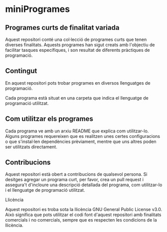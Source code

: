 # miniProgrames

## Programes curts de finalitat variada

Aquest repositori conté una col·lecció de programes curts que tenen diverses finalitats. Aquests programes han sigut creats amb l'objectiu de facilitar tasques específiques, i son resultat de diferents pràctiques de programació.

## Contingut

En aquest repositori pots trobar programes en diversos llenguatges de programació.

Cada programa està situat en una carpeta que indica el llenguatge de programació utilitzat.

## Com utilitzar els programes

Cada programa ve amb un arxiu README que explica com utilitzar-lo. Alguns programes requereixen que es realitzen unes certes configuracions o que s'instal·len dependències prèviament, mentre que uns altres poden ser utilitzats directament.

## Contribucions

Aquest repositori està obert a contribucions de qualsevol persona. Si desitges agregar un programa curt, per favor, crea un pull request i assegura't d'incloure una descripció detallada del programa, com utilitzar-lo i el llenguatge de programació utilitzat.

Llicència

Aquest repositori es troba sota la llicència GNU General Public License v3.0. Això significa que pots utilitzar el codi font d'aquest repositori amb finalitats comercials i no comercials, sempre que es respecten les condicions de la llicència.
